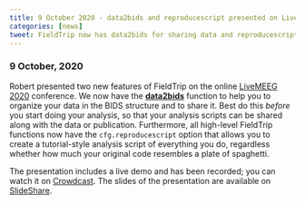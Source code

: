 ```yaml
---
title: 9 October 2020 - data2bids and reproducescript presented on LiveMEEG 2020
categories: [news]
tweet: FieldTrip now has data2bids for sharing data and reproducescript for sharing your scripts. See presentation on https://www.crowdcast.io/e/live-meeg-2020/8 and slides on http://slideshare.net/RobertOostenveld/how-fieldtrip-can-help-you-with-good-scientific-practices
---
```


### 9 October, 2020

Robert presented two new features of FieldTrip on the online [LiveMEEG 2020](https://livemeeg2020.org/#Program) conference. We now have the **[data2bids](https://github.com/fieldtrip/fieldtrip/blob/release/data2bids.m)** function to help you to organize your data in the BIDS structure and to share it. Best do this _before_ you start doing your analysis, so that your analysis scripts can be shared along with the data or publication. Furthermore, all high-level FieldTrip functions now have the `cfg.reproducescript` option that allows you to create a tutorial-style analysis script of everything you do, regardless whether how much your original code resembles a plate of spaghetti.

The presentation includes a live demo and has been recorded; you can watch it on [Crowdcast](https://www.crowdcast.io/e/live-meeg-2020/8). The slides of the presentation are available on [SlideShare](http://slideshare.net/RobertOostenveld/how-fieldtrip-can-help-you-with-good-scientific-practices).
